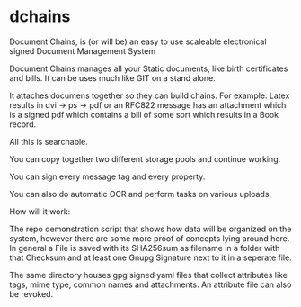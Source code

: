 # dchains
Document Chains, is (or will be) an easy to use scaleable electronical signed Document Management System

Document Chains manages all your Static documents, like birth certificates and bills. 
It can be uses much like GIT on a stand alone. 

It attaches documens together so they can build chains. For example: Latex results in dvi -> ps -> pdf or an RFC822 message has an attachment which is a signed pdf which contains a bill of some sort which results in a Book record. 

All this is searchable.

You can copy together two different storage pools and continue working. 

You can sign every message tag and every property. 

You can also do automatic OCR and perform tasks on various uploads. 


How will it work: 

The repo demonstration script that shows how data will be organized on the system, however there are some more proof of concepts lying around here. In general a File is saved with its SHA256sum as filename in a folder with that Checksum and at least one Gnupg Signature next to it in a seperate file. 

The same directory houses gpg signed yaml files that collect attributes like tags, mime type, common names and attachments. An attribute file can also be revoked. 

